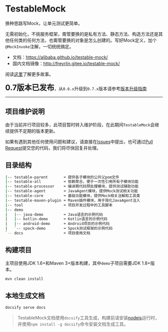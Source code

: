 # TestableMock

换种思路写Mock，让单元测试更简单。

无需初始化，不挑服务框架，甭管要换的是私有方法、静态方法、构造方法还是其他任何类的任何方法，也甭管要换的对象是怎么创建的。写好Mock定义，加个`@MockInvoke`注解，一切统统搞定。

- 文档：https://alibaba.github.io/testable-mock/
- 国内文档镜像：http://freyrlin.gitee.io/testable-mock/

阅读[这里](https://mp.weixin.qq.com/s/KyU6Eu7mDkZU8FspfSqfMw)了解更多故事。

<font size="5">**0.7版本已发布**</font>，从`0.6.x`升级到`0.7.x`版本请参考[版本升级指南](https://alibaba.github.io/testable-mock/#/zh-cn/doc/upgrade-guide)

-----

## 项目维护说明

由于当前并行项目较多，此项目暂时转入维护阶段，在此期间`TestableMock`会继续提供不定期的版本更新。

如果有遇到其他任何使用问题和建议，请直接在[Issues](https://github.com/alibaba/testable-mock/issues)中提出，也可通过[Pull Request](https://github.com/alibaba/testable-mock/pulls)提交您的代码，我们将尽快回复并处理。

## 目录结构

```bash
|-- testable-parent       ➜ 提供各子模块的公共父pom文件
|-- testable-all          ➜ 依赖聚合，便于一次性引用所有子模块功能
|-- testable-processor    ➜ 编译期代码预处理模块，提供测试辅助功能
|-- testable-agent        ➜ JavaAgent模块，提供Mock测试相关功能
|-- testable-core         ➜ 基础功能模块，提供Mock相关注解和工具类
|-- testable-maven-plugin ➜ Maven插件模块，用于简化JavaAgent注入
|-- tool                  ➜ 项目开发过程中的工具脚本
|-- demo
|   |-- java-demo         ➜ Java语言的示例代码
|   |-- kotlin-demo       ➜ Kotlin语言的示例代码
|   |-- android-demo      ➜ Android项目的示例代码
|   `-- spock-demo        ➜ Spock测试框架的示例代码
`-- docs                  ➜ 项目使用文档
```

## 构建项目

主项目使用JDK 1.6+和Maven 3+版本构建，其中`demo`子项目需要JDK 1.8+版本。

```bash
mvn clean install
```

## 本地生成文档

```bash
docsify serve docs
```

> TestableMock文档使用`docsify`工具生成，构建前请安装[nodejs](https://nodejs.org/en/download/)运行时，并使用`npm install -g docsify`命令安装文档生成工具。


